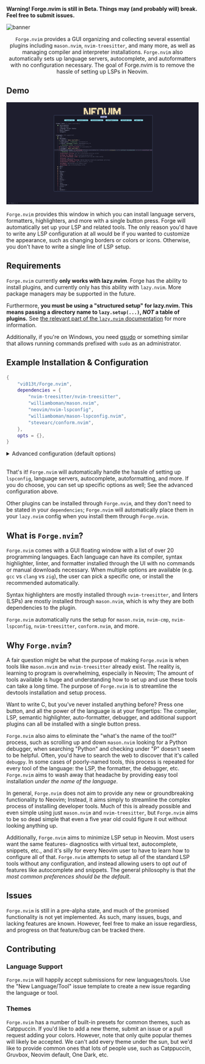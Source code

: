 **Warning! Forge.nvim is still in Beta. Things may (and probably will) break. Feel free to submit issues.**

![banner](./docs/forge-banner.png)

<center>

`Forge.nvim` provides a GUI organizing and collecting several essential plugins including `mason.nvim`, `nvim-treesitter`, and many more, as well as managing compiler and interpreter installations. `Forge.nvim` also automatically sets up language servers, autocomplete, and autoformatters with no configuration necessary. The goal of Forge.nvim is to remove the hassle of setting up LSPs in Neovim.

</center>

## Demo

![demo](./docs/demo.png)

`Forge.nvim` provides this window in which you can install language servers, formatters, highlighters, and more with a single button press. Forge will automatically set up your LSP and related tools. The only reason you'd have to write any LSP configuration at all would be if you wanted to customize the appearance, such as changing borders or colors or icons. Otherwise, you don't have to write a single line of LSP setup.

## Requirements 

`Forge.nvim` currently **only works with lazy.nvim**. Forge has the ability to install plugins, and currently only has this ability with `lazy.nvim`. More package managers may be supported in the future.

Furthermore, **you must be using a "structured setup" for lazy.nvim. This means passing a directory name to `lazy.setup(...)`, *NOT* a table of plugins.** See [the relevant part of the `lazy.nvim` documentation](https://lazy.folke.io/usage/structuring) for more information.

Additionally, if you're on Windows, you need [gsudo](https://github.com/gerardog/gsudo) or something similar that allows running commands prefixed with `sudo` as an administrator.

## Example Installation & Configuration

```lua
{
    "vi013t/Forge.nvim",
    dependencies = {
        "nvim-treesitter/nvim-treesitter", 
        "williamboman/mason.nvim", 
        "neovim/nvim-lspconfig", 
        "williamboman/mason-lspconfig.nvim", 
        "stevearc/conform.nvim", 
    },
    opts = {},
}
```

<details>
	<summary>Advanced configuration (default options)</summary>

```lua
{
    "vi013t/Forge.nvim",
    dependencies = {
        "nvim-treesitter/nvim-treesitter", 
        "williamboman/mason.nvim", 
        "neovim/nvim-lspconfig", 
        "williamboman/mason-lspconfig.nvim", 
        "stevearc/conform.nvim", 
    },
    opts = {

        --- The path to the file which saves what you have installed, so that we don't need to check every time.
        lockfile = vim.fn.stdpath("data") .. "/forge.lock",

        --- The name of the plugin directory, relative to `~/.config/nvim/lua`. This is the directory where your
        --- plugin files are stored, and it should be the same as the directory passed to `lazy.nvim`'s `setup()`.
        plugin_directory = "plugins",

        --- Whether to autoformat buffers on save.
        format_on_save = true,

        --- Tools to "ensure installed". Every time you start Neovim, if any of these aren't installed, they will be installed automatically.
        --- By default, this installs all of autocomplete, `LuaSnip`, and `fidget.nvim`
        install = {
            global_tools = {
                "autocomplete",
                snippets = {
                    "luasnip",
                },
                lsp_status = {
                    "fidget",
                },
            },
        },

        -- UI --
        ui = {

            --- Whether to hide the cursor in the Forge window. This can be either `true`, `false`, or `nil`. If it
            --- is `nil`, which is the default, the cursor will be hidden only if `opts.ui.window_options.cursorline`
            --- is set to `true` (which is also default).
            hide_cursor = nil,

            mappings = {
                q = "close_window",
                e = "expand",
                c = "configure",
                i = "install",
                u = "uninstall",
                j = "move_cursor_down",
                k = "move_cursor_up",
                gg = "set_cursor_to_top",
                G = "set_cursor_to_bottom",
                r = "refresh",
                o = "open_options",
                ["<C-d>"] = "do_nothing",
                ["<CR>"] = "move_cursor_down",
                ["<Up>"] = "move_cursor_up",
                ["<Down>"] = "move_cursor_down",
            },

            --- Configuration for the symbols displayed on the Forge window.
            symbols = {

                --- Icon presets. These are collections of icons that the Forge buffer will use. By default, there's the `default` preset,
                --- which has the default icons, and there's `ascii`, which has ASCII-only icons for non-nerd font users. You can set
                --- the preset with `preset = "presetname"`. You can also edit existing presets by adding a preset with an existing name
                --- and changing a key to your desired value; The remaining keys will fallback to the preset's original value.
                ---
                --- All custom presets should match the formats of existing presets. I recommend just copy-pasting an original preset and
                --- changing it to suit your preferences to avoid errors.
                ---
                --- # Example configuration - Exising preset:
                --- opts = {
                ---		ui = {
                ---			symbols = {
                ---				preset = "ascii"
                ---			}
                ---		}
                --- }
                ---
                --- # Example configuration - Modified preset
                --- opts = {
                ---		ui = {
                ---			symbols = {
                ---				presets = {
                ---					ascii = {
                ---						right_arrow = ">>"
                ---						down_arrow = "vv"
                ---					}
                ---				}
                ---				preset = "ascii"
                ---			}
                ---		}
                --- }
                ---
                --- # Example configuration - Custom preset
                --- opts = {
                ---		ui = {
                ---			symbols = {
                ---				presets = {
                ---					my_preset = {
                ---						right_arrow = "➡▸",
                ---						down_arrow = "⬇",
                ---						progress = {
                ---							{ "a" },
                ---							{ "a", "b" },
                ---							{ "a", "b", "c" },
                ---							{ "a", "b", "c", "d" },
                ---							{ "a", "b", "c", "d", "e" },
                ---							{ "a", "b", "c", "d", "e", "f" },
                ---						},
                ---						installed = "",
                ---						not_installed = "×",
                ---						none_available = "∅",
                ---					}
                ---				}
                ---				preset = "my_preset"
                ---			}
                ---		}
                --- }
                presets = {

                    --- The default preset, if `nvim-web-devicons` is installed. This preset uses the default icons for Forge.nvim, and
                    --- requires a nerd font or a glyph-rendering terminal (like Kitty) to render correctly. If you don't want to use a
                    --- nerd font, consider using `preset = "ascii"` or making your own preset.
                    default = {
                        --- The default right arrow icon to display when languages or tools are not expanded.
                        right_arrow = "▸",

                        --- The default down arrow icon to display when languages or tools are expanded.
                        down_arrow = "▾",

                        --- The default icons that appear next to languages showing how many tools have been installed relative to the number
                        --- of available tools. This is an array of 6 elements, each listing the icons that should appear for languages that have
                        --- 0, 1, 2, 3, 4, and 5 available tools. Each sub-array contains the icon present when you've installed 1 tool, 2 tools,
                        --- etc.
                        progress = {
                            { "" },
                            { "", "" },
                            { "", "", "" },
                            { "", "", "", "" },
                            { "", "", "", "", "" },
                            { "", "", "", "", "", "" },
                        },

                        --- The default icon for when a tool is already installed, a checkmark.
                        installed = "",
                        --- The default icon for when a tool is not installed, an "X".
                        not_installed = "",
                        --- The default icon for when there is no tool available, an empty circle.
                        none_available = "󰽤",
                        --- The default icon for an "additional tool" thats a Neovim plugin.
                        plugin = "",
                        --- The default icon for an "additional tool" thats a `mason.nvim` installation.
                        mason = "󱌣",
                        --- The default icon for an "additional tool" thats a CLI tool installation.
                        cli = "",
                        --- The default icon to display on the left side of "instruction" (the keybind visuals at the top of the window)
                        instruction_left = "",
                        --- The default icon to display on the right side of "instruction" (the keybind visuals at the top of the window)
                        instruction_right = "",
                    },

                    --- An ASCII-only preset. Use this preset (with `preset = "ascii"`) if you don't want to use a nerd font or a terminal
                    --- that renders glyps (such as Kitty). Alternatively, you can create your own preset and use that.
                    ascii = {
                        right_arrow = ">",
                        down_arrow = "v",
                        progress = {
                            { "0/0" },
                            { "0/1", "1/1" },
                            { "0/2", "1/2", "2/2" },
                            { "0/3", "1/3", "2/3", "3/3" },
                            { "0/4", "1/4", "2/4", "3/4", "4/4" },
                            { "0/5", "1/5", "2/5", "3/5", "4/5", "5/5" },
                        },
                        installed = "*",
                        not_installed = "X",
                        none_available = "O",
                        plugin = "P",
                        mason = ">_",
                        instruction_left = "",
                        instruction_right = "",
                    },
                },

                --- The icons preset. This should be a string such as "ascii". If this is `nil`, it will fallback to `"default"`
                --- *if* `nvim-web-devicons` is installed, and `"ascii"` if not. To use a custom preset, create one in the
                --- `presets` table, and use the name of it here.
                preset = nil,
            },

            --- Color configuration. This configures what colors are shown by the Forge buffer. The colors use the same preset
            --- system as icons; See the documentation for `options.ui.symbols.presets` for more information. Each color can
            --- be specified as a hex color, or the name of an *existing* highlight group, such as "Comment".
            colors = {
                presets = {

                    --- The default preset, which has bright saturated colors. This will be used by default if your colorscheme doesn't have a preset
                    --- associated with it and you haven't set a particular preset.
                    default = {
                        progress = {
                            { "#FF0000" }, -- Language has no tools available
                            { "#FF0000", "#00FF00" }, -- Language has 1 tool available
                            { "#FF0000", "#FFFF00", "#00FF00" }, -- Language has 2 tools available
                            { "#FF0000", "#FFAA00", "#BBFF00", "#00FF00" }, -- Language has 3 tools available
                            { "#FF0000", "#FF8800", "#FFFF00", "#BBFF00", "#00FF00" }, -- Language has 4 tools available
                            { "#FF0000", "#FF6600", "#FFAA00", "#FFFF00", "#BBFF00", "#00FF00" }, -- Language has 5 tools available
                        },
                        installed = "#00FF00",
                        not_installed = "#FF0000",
                        none_available = "#FFFF00",
                        window_title = "#CC99FF",
                        instructions = "#00FFFF",
                    },
                    ["catppuccin-mocha"] = {
                        progress = {
                            { "#F38BA8" }, -- Language has no tools available
                            { "#F38BA8", "#A6E3A1" }, -- Language has 1 tool available
                            { "#F38BA8", "#F9E2AF", "#A6E3A1" }, -- Language has 2 tools available
                            { "#F38BA8", "#FAB387", "#DDF7A1", "#A6E3A1" }, -- Language has 3 tools available
                            { "#F38BA8", "#FA9D87", "#F9E2AF", "#DDF7A1", "#A6E3A1" }, -- Language has 4 tools available
                            { "#F38BA8", "#FA8387", "#FAB387", "#F9E2AF", "#DDF7A1", "#A6E3A1" }, -- Language has 5 tools available
                        },

                        --- The color of the icon shown when a tool is installed.
                        installed = "#A6E3A1",

                        --- The color of the icon shown when a tool is available for installation, but none is installed.
                        not_installed = "#F38BA8",

                        --- The color of the icon shown when no tool is available for installation.
                        none_available = "#F9E2AF",

                        --- The background color of the title at the top of the window that says "Forge".
                        window_title = "#B4BEFE",

                        --- The background of the instructions at the top of the window that say "Expand", "Install", etc.
                        instructions = "#89DCEB",
                    },
                },

                --- The colors preset. This should be a string such as "ascii". If this is `nil`, it will fallback to `"default"`. To use a
                --- custom preset, create one in the `presets` table, and use the name of it here.
                preset = nil,
            },

            --- Options passed to the Forge window. These can be any options from vim.opt that are window-specific,
            --- as opposed to buffer-specific options.
            window_options = {
                cursorline = true,
            },

            --- Options passed to the Forge window upon creation. For a full list of available keys and values, see
            --- the last parameter of `:h nvim_open_win`.
            window_config = {
                style = "minimal",
                relative = "editor",
            },
        },

        -- LSP --
        lsp = {

            --- Diagnostic sign icons. These are the icons that'll appear next to virutal text, as well as in your
            --- sign column.
            icons = {
                Error = "",
                Warn = "",
                Hint = "󰌵",
                Info = "",
            },

            --- Diagnostic configuration. This is
            diagnostics = {
                underline = true, --- Whether to underline things like errors and warnings
                update_in_insert = false, --- Whether to update diagnostics while you're typing
                virtual_text = {
                    spacing = 4,
                    source = "if_many",
                },
                severity_sort = true, --- Sort diagnostics by severity (error > warning > info etc.)
            },

            --- Inlay hint configuration. Inlay hints are virtual text snippets that show things such as the type
            --- of a variable, the name of a function parameter, etc.
            inlay_hints = {

                --- Whether inlay hints are enabled.
                enabled = true,
            },
            capabilities = {},

            --- Autoformatting options. These are options passed directly to `conform.nvim`, so see the `conform` spec
            --- for possible keys and values here.
            format = {
                formatting_options = nil,
                timeout_ms = nil,
            },

            -- Language Servers
            servers = {

                -- Lua
                lua_ls = {
                    settings = {
                        Lua = {
                            workspace = {
                                checkThirdParty = false,
                            },
                            completion = {
                                callSnippet = "Replace",
                            },
                        },
                    },
                },

                -- C#
                omnisharp_mono = {
                    cmd = {
                        vim.fn.stdpath("data") .. "/mason/bin/omnisharp-mono",
                        "--assembly-loader=strict",
                    },
                    use_mono = true,
                },
            },
            setup = {},
        },

        -- Autocomplete options
        autocomplete = {
            format = {

                --- What to display on the autocomplete menu. The default is `symbol_text`, which displays both icons
                --- and text. For more information, see the `lspkind` documentation. If you're choosing not to use
                --- `lspkind` as a dependency for `Forge`, then this will do nothing.
                mode = "symbol_text",

                --- Map of symbols for the autocomplete menu. See the `lspkind` documentation for more information.
                --- If you're choosing not to use `lspkind` as a dependency for `Forge`, then this will do nothing.
                symbol_map = {
                    Text = "",
                    Method = "∷",
                    Function = "λ",
                    Constructor = "",
                    Field = "",
                    Variable = "󰫧",
                    Class = "",
                    Interface = "",
                    Module = "",
                    Property = "∷",
                    Unit = "",
                    Value = "",
                    Enum = "",
                    Keyword = "",
                    Snippet = "➡️",
                    Color = "",
                    File = "",
                    Reference = "&",
                    Folder = "",
                    EnumMember = "",
                    Constant = "𝛫",
                    Struct = "",
                    Event = "",
                    Operator = "",
                    TypeParameter = "",
                },
            },
        },
    }
}
```

</details>

<br/>

That's it! `Forge.nvim` will automatically handle the hassle of setting up `lspconfig`, language servers, autocomplete, autoformatting, and more. If you do choose, you can set up specific options as well; See the advanced configuration above.

Other plugins can be installed through `Forge.nvim`, and they don't need to be stated in your `dependencies`; `Forge.nvim` will automatically place them in your `lazy.nvim` config when you install them through `Forge.nvim`.

## What is `Forge.nvim`?

`Forge.nvim` comes with a GUI floating window with a list of over 20 programming languages. Each language can have its compiler, syntax highlighter, linter, and formatter installed through the UI with no commands or manual downloads necessary. When multiple options are available (e.g. `gcc` vs `clang` vs `zig`), the user can pick a specific one, or install the recommended automatically.

Syntax highlighters are mostly installed through `nvim-treesitter`, and linters (LSPs) are mostly installed through `mason.nvim`, which is why they are both dependencies to the plugin.

`Forge.nvim` automatically runs the setup for `mason.nvim`, `nvim-cmp`, `nvim-lspconfig`, `nvim-treesitter`, `conform.nvim`, and more.

## Why `Forge.nvim`?

A fair question might be what the purpose of making `Forge.nvim` is when tools like `mason.nvim` and `nvim-treesitter` already exist. The reality is, learning to program is overwhelming, especially in Neovim; The amount of tools available is huge and understanding how to set up and use these tools can take a long time. The purpose of `Forge.nvim` is to streamline the devtools installation and setup process. 

Want to write C, but you've never installed anything before? Press one button, and all the power of the language is at your fingertips: The compiler, LSP, semantic highlighter, auto-formatter, debugger, and additional support plugins can all be installed with a single button press. 

`Forge.nvim` also aims to eliminate the "what's the name of the tool?" process, such as scrolling up and down `mason.nvim` looking for a Python debugger, when searching "Python" and checking under "P" doesn't seem to be helpful. Often, you'd have to search the web to discover that it's called `debugpy`. In some cases of poorly-named tools, this process is repeated for every tool of the language: the LSP, the formatter, the debugger, etc. `Forge.nvim` aims to wash away that headache by providing easy tool installation *under the name of the language*. 

In general, `Forge.nvim` does not aim to provide any new or groundbreaking functionality to Neovim; Instead, it aims simply to streamline the complex process of installing developer tools. Much of this is already possible and even simple using just `mason.nvim` and `nvim-treesitter`, but `Forge.nvim` aims to be so dead simple that even a five year old could figure it out without looking anything up.

Additionally, `Forge.nvim` aims to minimize LSP setup in Neovim. Most users want the same features- diagnostics with virtual text, autocomplete, snippets, etc., and it's silly for every Neovim user to have to learn how to configure all of that. `Forge.nvim` attempts to setup all of the standard LSP tools without any configuration, and instead allowing users to opt *out* of features like autocomplete and snippets. The general philosophy is that *the most common preferences should be the default*.

## Issues

`Forge.nvim` is still in a pre-alpha state, and much of the promised functionality is not yet implemented. As such, many issues, bugs, and lacking features are known. However, feel free to make an issue regardless, and progress on that feature/bug can be tracked there.

## Contributing

### Language Support

`Forge.nvim` will happily accept submissions for new languages/tools. Use the "New Language/Tool" issue template to create a new issue regarding the language or tool.

### Themes

`Forge.nvim` has a number of built-in presets for common themes, such as Catppuccin. If you'd like to add a new theme, submit an issue or a pull request adding your colors. However, note that only quite popular themes will likely be accepted. We can't add every theme under the sun, but we'd like to provide common ones that lots of people use, such as Catppuccin, Gruvbox, Neovim default, One Dark, etc.

